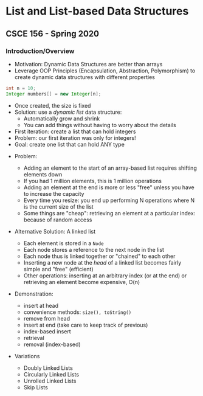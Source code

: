 # List and List-based Data Structures 
## CSCE 156 - Spring 2020

### Introduction/Overview

* Motivation: Dynamic Data Structures are better than arrays
* Leverage OOP Principles (Encapsulation, Abstraction, Polymorphism) to create dynamic data structures with different properties

```java
int n = 10;
Integer numbers[] = new Integer[n];
```

* Once created, the size is fixed
* Solution: use a *dynamic list* data structure:
  * Automatically grow and shrink 
  * You can add things without having to worry about the details
* First iteration: create a list that can hold integers
* Problem: our first iteration was only for integers!
* Goal: create one list that can hold ANY type

<!-- 
  
  addToEnd
  print
  incorporate size
  
  -->
* Problem:
  * Adding an element to the start of an array-based list requires shifting elements down
  * If you had 1 million elements, this is 1 million operations
  * Adding an element at the end is more or less "free" unless you have to increase the capacity
  * Every time you resize: you end up performing N operations where N is the current size of the list
  * Some things are "cheap": retrieving an element at a particular index: because of random access

* Alternative Solution: A linked list
  * Each element is stored in a `Node`
  * Each node stores a reference to the next node in the list
  * Each node thus is linked together or "chained" to each other
  * Inserting a new node at the *head* of a linked list becomes fairly simple and "free" (efficient)
  * Other operations: inserting at an arbitrary index (or at the end) or retrieving an element become expensive, O(n)

* Demonstration:
  * insert at head
  * convenience methods: `size(), toString()` 
  * remove from head
  * insert at end (take care to keep track of previous)
  * index-based insert
  * retrieval
  * removal (index-based)
  
* Variations
  * Doubly Linked Lists
  * Circularly Linked Lists
  * Unrolled Linked Lists
  * Skip Lists
  
  
  
  
  
  
  
  